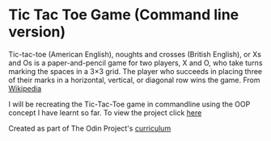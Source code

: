 # Tic Tac Toe Game (Command line version)

Tic-tac-toe (American English), noughts and crosses (British English), or Xs and Os is a paper-and-pencil game for two players, X and O, who take turns marking the spaces in a 3×3 grid. The player who succeeds in placing three of their marks in a horizontal, vertical, or diagonal row wins the game. From [Wikipedia](https://en.wikipedia.org/wiki/Tic-tac-toe)

I will be recreating the Tic-Tac-Toe game in commandline using the OOP concept I have learnt so far.
To view the project click [here](https://repl.it/@JoeDravarol/Tic-Tac-Toe-Game)

Created as part of The Odin Project's [curriculum](https://www.theodinproject.com/courses/ruby-programming/lessons/oop)